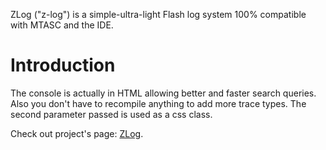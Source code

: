 ZLog ("z-log") is a simple-ultra-light Flash log system 100% compatible with MTASC and the IDE.

# Introduction #

The console is actually in HTML allowing better and faster search queries. Also you don't have to recompile anything to add more trace types. The second parameter passed is used as a css class.

Check out project's page: [ZLog](http://www.zarate.tv/proyectos/zlog/index_en.htm).